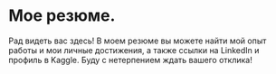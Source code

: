 # Мое резюме.

Рад видеть вас здесь! В моем резюме вы можете найти мой опыт работы и мои личные достижения, а также ссылки на LinkedIn и профиль в Kaggle.
Буду с нетерпением ждать вашего отклика!
